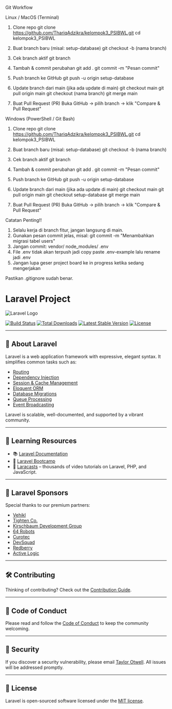 Git Workflow 

Linux / MacOS (Terminal)
1. Clone repo
git clone https://github.com/ThariqAdzikra/kelompok3_PSIBWL.git
cd kelompok3_PSIBWL

2. Buat branch baru (misal: setup-database)
git checkout -b (nama branch)

3. Cek branch aktif
git branch

4. Tambah & commit perubahan
git add .
git commit -m "Pesan commit"

5. Push branch ke GitHub
git push -u origin setup-database

6. Update branch dari main (jika ada update di main)
git checkout main
git pull origin main
git checkout (nama branch)
git merge main

7. Buat Pull Request (PR)
Buka GitHub → pilih branch → klik "Compare & Pull Request"

Windows (PowerShell / Git Bash)
1. Clone repo
git clone https://github.com/ThariqAdzikra/kelompok3_PSIBWL.git
cd kelompok3_PSIBWL

2. Buat branch baru (misal: setup-database)
git checkout -b (nama branch)

3. Cek branch aktif
git branch

4. Tambah & commit perubahan
git add .
git commit -m "Pesan commit"

5. Push branch ke GitHub
git push -u origin setup-database

6. Update branch dari main (jika ada update di main)
git checkout main
git pull origin main
git checkout setup-database
git merge main

7. Buat Pull Request (PR)
Buka GitHub → pilih branch → klik "Compare & Pull Request"

Catatan Penting!!
1. Selalu kerja di branch fitur, jangan langsung di main.
2. Gunakan pesan commit jelas, misal:
   git commit -m "Menambahkan migrasi tabel users"
3. Jangan commit:
   vendor/
   node_modules/
   .env
4. File .env tidak akan terpush jadi copy paste .env-example lalu rename jadi .env
5. Jangan lupa geser project board ke in progress ketika sedang mengerjakan

Pastikan .gitignore sudah benar.

# Laravel Project

![Laravel Logo](https://raw.githubusercontent.com/laravel/art/master/logo-lockup/5%20SVG/2%20CMYK/1%20Full%20Color/laravel-logolockup-cmyk-red.svg)

[![Build Status](https://github.com/laravel/framework/workflows/tests/badge.svg)](https://github.com/laravel/framework/actions)
[![Total Downloads](https://img.shields.io/packagist/dt/laravel/framework)](https://packagist.org/packages/laravel/framework)
[![Latest Stable Version](https://img.shields.io/packagist/v/laravel/framework)](https://packagist.org/packages/laravel/framework)
[![License](https://img.shields.io/packagist/l/laravel/framework)](https://packagist.org/packages/laravel/framework)

---

## 📌 About Laravel

Laravel is a web application framework with expressive, elegant syntax. It simplifies common tasks such as:

- [Routing](https://laravel.com/docs/routing)
- [Dependency Injection](https://laravel.com/docs/container)
- [Session & Cache Management](https://laravel.com/docs/session)
- [Eloquent ORM](https://laravel.com/docs/eloquent)
- [Database Migrations](https://laravel.com/docs/migrations)
- [Queue Processing](https://laravel.com/docs/queues)
- [Event Broadcasting](https://laravel.com/docs/broadcasting)

Laravel is scalable, well-documented, and supported by a vibrant community.

---

## 🚀 Learning Resources

- 📚 [Laravel Documentation](https://laravel.com/docs)
- 🧪 [Laravel Bootcamp](https://bootcamp.laravel.com)
- 🎥 [Laracasts](https://laracasts.com) – thousands of video tutorials on Laravel, PHP, and JavaScript.

---

## 🤝 Laravel Sponsors

Special thanks to our premium partners:

- [Vehikl](https://vehikl.com)
- [Tighten Co.](https://tighten.co)
- [Kirschbaum Development Group](https://kirschbaumdevelopment.com)
- [64 Robots](https://64robots.com)
- [Curotec](https://www.curotec.com/services/technologies/laravel)
- [DevSquad](https://devsquad.com/hire-laravel-developers)
- [Redberry](https://redberry.international/laravel-development)
- [Active Logic](https://activelogic.com)

---

## 🛠️ Contributing

Thinking of contributing? Check out the [Contribution Guide](https://laravel.com/docs/contributions).

---

## 📜 Code of Conduct

Please read and follow the [Code of Conduct](https://laravel.com/docs/contributions#code-of-conduct) to keep the community welcoming.

---

## 🔐 Security

If you discover a security vulnerability, please email [Taylor Otwell](mailto:taylor@laravel.com). All issues will be addressed promptly.

---

## 📄 License

Laravel is open-sourced software licensed under the [MIT license](https://opensource.org/licenses/MIT).
